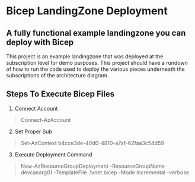 # Bicep LandingZone Deployment

## A fully functional example landingzone you can deploy with Bicep

This project is an example landingzone that was deployed at the subscription level for demo purposes. This project should have a rundown of how to run the code used to deploy the various pieces underneath the subscriptions of the architecture diagram.


## Steps To Execute Bicep Files

1. Connect Account
>Connect-AzAccount

2. Set Proper Sub
>Set-AzContext b4cce3de-40d0-4810-a7af-62faa3c54d59

3. Execute Deployment Command 
>New-AzResourceGroupDeployment -ResourceGroupName devcaearg01 -TemplateFile .\vnet.bicep -Mode Incremental -verbose